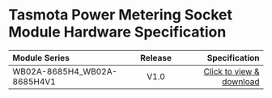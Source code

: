 

# Tasmota Power Metering Socket Module Hardware Specification

<!-- |     系列模组 |    描述   |     规格书     |
| :---------- | :---------: | ------------: |
| ESP8685-WROOM-03-H4 |      内置芯片:ESP8685H4<br>Flash:4 MB<br>模组尺寸(mm):15.0x173x2.8       | [点击下载]() | -->



|     Module Series |    Release  |     Specification     |
| :---------- | :---------: | ------------: |
| WB02A-8685H4_WB02A-8685H4V1 |      V1.0       | [Click to view & download](/docs/assets/download/esp/IOT精简-托盘-无包装-模板-WB02A-8685H4_WB02A-8685H4V1_310.pdf) |
